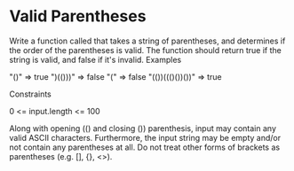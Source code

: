 # Valid Parentheses

Write a function called that takes a string of parentheses, and determines if the order of the parentheses is valid. The function should return true if the string is valid, and false if it's invalid.
Examples

"()"              =>  true
")(()))"          =>  false
"("               =>  false
"(())((()())())"  =>  true

Constraints

0 <= input.length <= 100

Along with opening (() and closing ()) parenthesis, input may contain any valid ASCII characters. Furthermore, the input string may be empty and/or not contain any parentheses at all. Do not treat other forms of brackets as parentheses (e.g. [], {}, <>).
